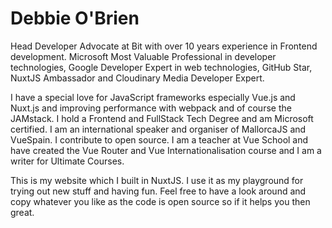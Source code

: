 # Debbie O'Brien

Head Developer Advocate at Bit with over 10 years experience in Frontend development. Microsoft Most Valuable Professional in developer technologies, Google Developer Expert in web technologies, GitHub Star, NuxtJS Ambassador and Cloudinary Media Developer Expert.

I have a special love for JavaScript frameworks especially Vue.js and Nuxt.js and improving performance with webpack and of course the JAMstack. I hold a Frontend and FullStack Tech Degree and am Microsoft certified. I am an international speaker and organiser of MallorcaJS and VueSpain. I contribute to open source. I am a teacher at Vue School and have created the Vue Router and Vue Internationalisation course and I am a writer for Ultimate Courses.

This is my website which I built in NuxtJS. I use it as my playground for trying out new stuff and having fun. Feel free to have a look around and copy whatever you like as the code is open source so if it helps you then great.
